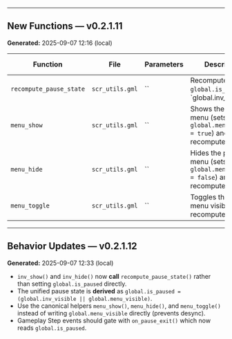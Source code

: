 

---

## New Functions — v0.2.1.11
**Generated:** 2025-09-07 12:16 (local)

| Function | File | Parameters | Description | Header Present |
|---|---|---|---|---|
| `recompute_pause_state` | `scr_utils.gml` | `` | Recomputes `global.is_paused` as `global.inv_visible || global.menu_visible`. | Yes |
| `menu_show` | `scr_utils.gml` | `` | Shows the pause menu (sets `global.menu_visible = true`) and recomputes pause. | Yes |
| `menu_hide` | `scr_utils.gml` | `` | Hides the pause menu (sets `global.menu_visible = false`) and recomputes pause. | Yes |
| `menu_toggle` | `scr_utils.gml` | `` | Toggles the pause menu visibility and recomputes pause. | Yes |


---

## Behavior Updates — v0.2.1.12
**Generated:** 2025-09-07 12:33 (local)

- `inv_show()` and `inv_hide()` now **call** `recompute_pause_state()` rather than setting `global.is_paused` directly.  
- The unified pause state is **derived** as `global.is_paused = (global.inv_visible || global.menu_visible)`.  
- Use the canonical helpers `menu_show()`, `menu_hide()`, and `menu_toggle()` instead of writing `global.menu_visible` directly (prevents desync).  
- Gameplay Step events should gate with `on_pause_exit()` which now reads `global.is_paused`.

